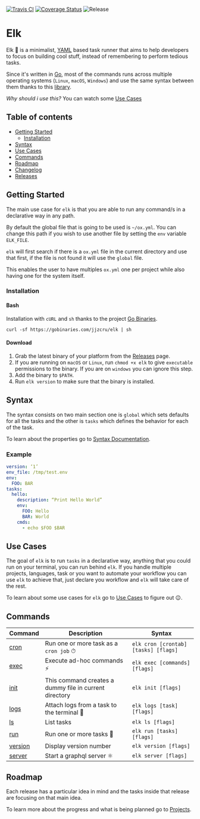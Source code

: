 [![Travis CI](https://travis-ci.com/jjzcru/elk.svg?branch=master)](https://travis-ci.com/jjzcru/elk)
[![Coverage Status](https://coveralls.io/repos/github/jjzcru/elk/badge.svg?branch=master)](https://coveralls.io/github/jjzcru/elk?branch=master)
![Release](https://github.com/jjzcru/elk/workflows/Release/badge.svg?branch=master)

Elk
==========

Elk 🦌 is a minimalist, [YAML][yaml] based task runner that aims to help developers to focus on building cool stuff,
instead of remembering to perform tedious tasks.

Since it's written in [Go][go], most of the commands runs across multiple operating systems (`Linux`, `macOS`, 
`Windows`) and use the same syntax between them thanks to this [library][sh].

*Why should i use this?* You can watch some [Use Cases](#use-cases)

## Table of contents
  * [Getting Started](#getting-started)
    + [Installation](#installation)
  * [Syntax](#syntax)
  * [Use Cases](#use-cases)
  * [Commands](#commands)
  * [Roadmap](#roadmap)
  * [Changelog][changelog]
  * [Releases][releases]

## Getting Started
The main use case for `elk` is that you are able to run any command/s in a declarative way in any path. 

By default the global file that is going to be used is `~/ox.yml`. You can change this path if you wish to use another 
file by setting the `env` variable `ELK_FILE`.

`elk` will first search if there is a `ox.yml` file in the current directory and use that first, if the file is not 
found it will use the `global` file. 

This enables the user to have multiples `ox.yml` one per project while also having one for the system itself.

### Installation

#### Bash
Installation with `cURL` and `sh` thanks to the project [Go Binaries][gobinaries].
```
curl -sf https://gobinaries.com/jjzcru/elk | sh
```

#### Download 
1. Grab the latest binary of your platform from the [Releases](https://github.com/jjzcru/elk/releases) page.
2. If you are running on `macOS` or `Linux`, run `chmod +x elk` to give `executable` permissions to the binary. If you
are on `windows` you can ignore this step.
3. Add the binary to `$PATH`.
4. Run `elk version` to make sure that the binary is installed.

## Syntax
The syntax consists on two main section one is `global` which sets defaults for all the tasks and the other is `tasks` 
which defines the behavior for each of the task.

To learn about the properties go to [Syntax Documentation][syntax].

### Example

```yml
version: ‘1’
env_file: /tmp/test.env
env:
  FOO: BAR
tasks:
  hello:
    description: “Print Hello World”
    env:
      FOO: Hello
      BAR: World
    cmds:
      - echo $FOO $BAR
```

## Use Cases
The goal of `elk` is to run `tasks` in a declarative way, anything that you could run on your terminal, you can run 
behind `elk`. If you handle multiple projects, languages, task or you want to automate your workflow you can use `elk`
to achieve that, just declare you workflow and `elk` will take care of the rest.

To learn about some use cases for `elk` go to [Use Cases][use-cases] to figure out 😉.

## Commands

| Command           | Description                                            | Syntax                               |
| -------           | ------                                                 | -------                              |
| [cron][cron]      | Run one or more task as a `cron job` ⏱                | `elk cron [crontab] [tasks] [flags]` |
| [exec][exec]      | Execute ad-hoc commands ⚡                              | `elk exec [commands] [flags]`        |
| [init][init]      | This command creates a dummy file in current directory | `elk init [flags]`                   |
| [logs][logs]      | Attach logs from a task to the terminal 📝             | `elk logs [task] [flags]`            |
| [ls][ls]          | List tasks                                             | `elk ls [flags]`                     |
| [run][run]        | Run one or more tasks 🤖                               | `elk run [tasks] [flags]`            |
| [version][version]| Display version number                                 | `elk version [flags]`                |
| [server][server]  | Start a graphql server ⚛️                               | `elk server [flags]`                 |


## Roadmap
Each release has a particular idea in mind and the tasks inside that release are focusing on that main idea.

To learn more about the progress and what is being planned go to [Projects][projects].

[go]: https://golang.org/
[yaml]: https://yaml.org/
[sh]: https://github.com/mvdan/sh
[gobinaries]: https://github.com/tj/gobinaries

[releases]: https://github.com/jjzcru/elk/releases
[changelog]: https://github.com/jjzcru/elk/blob/master/CHANGELOG.md
[projects]: https://github.com/jjzcru/elk/projects

[syntax]: docs/syntax/syntax.md
[use-cases]: docs/syntax/use-cases.md

[cron]: docs/commands/cron.md
[init]: docs/commands/init.md
[logs]: docs/commands/logs.md
[ls]: docs/commands/ls.md
[run]: docs/commands/run.md
[version]: docs/commands/version.md
[exec]: docs/commands/exec.md
[server]: docs/commands/server.md
